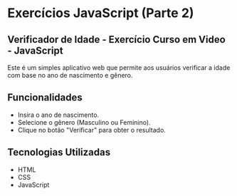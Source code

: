# Exercícios JavaScript (Parte 2)
## Verificador de Idade - Exercício Curso em Video - JavaScript 

Este é um simples aplicativo web que permite aos usuários verificar a idade com base no ano de nascimento e gênero.

## Funcionalidades

- Insira o ano de nascimento.
- Selecione o gênero (Masculino ou Feminino).
- Clique no botão "Verificar" para obter o resultado.


## Tecnologias Utilizadas

- HTML
- CSS
- JavaScript

